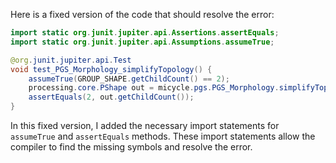 Here is a fixed version of the code that should resolve the error:

```java
import static org.junit.jupiter.api.Assertions.assertEquals;
import static org.junit.jupiter.api.Assumptions.assumeTrue;

@org.junit.jupiter.api.Test
void test_PGS_Morphology_simplifyTopology() {
    assumeTrue(GROUP_SHAPE.getChildCount() == 2);
    processing.core.PShape out = micycle.pgs.PGS_Morphology.simplifyTopology(GROUP_SHAPE, 1);
    assertEquals(2, out.getChildCount());
}
```

In this fixed version, I added the necessary import statements for `assumeTrue` and `assertEquals` methods. These import statements allow the compiler to find the missing symbols and resolve the error.